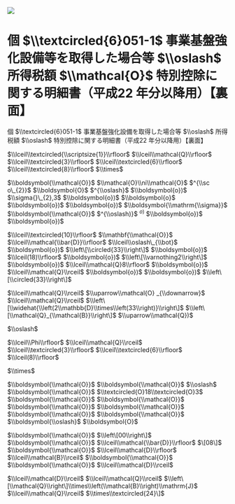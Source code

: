 ![](https://www.nta.go.jp/tmp/fd7910ff-7430-4c8b-b5e7-7e354aa59929/images/7ed6b2cbe14951971f2e2992706d77c85e4b2cb346c6ac5ec1145b07a467aa2e.jpg)

# 個 $\\textcircled{6}051-1$ 事業基盤強化設備等を取得した場合等 $\\oslash$ 所得税額 $\\mathcal{O}$ 特別控除に関する明細書（平成22 年分以降用）【裏面】

個 $\\textcircled{6}051-1$ 事業基盤強化設備を取得した場合等 $\\oslash$ 所得税額 $\\oslash$ 特別控除に関する明細書（平成22 年分以降用）【裏面】

$\\lceil\\textcircled{\\scriptsize{1}}\\rfloor$ $\\lceil\\mathcal{Q}\\rfloor$ $\\lceil\\textcircled{3}\\rfloor$ $\\lceil\\textcircled{6}\\rfloor$ $\\lceil\\textcircled{8}\\rfloor$ $\\times$

$\\boldsymbol{\\mathcal{O}}$ $\\mathcal{O}\\ni\\mathcal{O}$ $^{\\sc o\_{2}}$ $\\boldsymbol{O}$ $^{\\oslash}$ $\\boldsymbol{o})$ $\\sigma{}\_{2},3$ $\\boldsymbol{o})$ $\\boldsymbol{o}$ $\\boldsymbol{o})$ $\\boldsymbol{o})$ $\\boldsymbol{\\mathrm{\\sigma}}$ $\\boldsymbol{\\mathcal{O}}$ $^{\\oslash)}$ $^{o)}$ $\\boldsymbol{o})$ $\\boldsymbol{o})$

$\\lceil\\textcircled{10}\\rfloor$ $\\mathbf{\\mathcal{O}}$ $\\lceil\\mathcal{\\bar{D}}\\rfloor$ $\\lceil\\oslash\_{\\bot}$ $\\boldsymbol{o})$ $\\left\[\\circled{33}\\right\]$ $\\boldsymbol{o})$ $\\lceil(18)\\rfloor$ $\\boldsymbol{o})$ $\\left\[\\varnothing2\\right\]$ $\\boldsymbol{o})$ $\\lceil\\mathcal{Q}8\\rfloor$ $\\boldsymbol{o})$ $\\lceil\\mathcal{Q}\\rceil$ $\\boldsymbol{o})$ $\\boldsymbol{o})$ $\\left\[\\circled{33}\\right\]$

$\\lceil\\mathcal{Q}\\rceil$ $\\uparrow\\mathcal{O} _{\\downarrow}$ $\\lceil\\mathcal{Q}\\rceil$ $\\left\[\\widehat{\\left(2\\mathbb{D}\\times\\left(33\\right)}\\right\]$ $\\left\[\\mathcal{Q}_{\\mathcal{B}}\\right\]$ $\\uparrow\\mathcal{Q})$

$\\oslash$

$\\lceil\\Phi\\rfloor$ $\\lceil\\mathcal{Q}\\rceil$ $\\lceil\\textcircled{3}\\rfloor$ $\\lceil\\textcircled{6}\\rfloor$ $\\lceil(8)\\rfloor$

$\\times$

$\\boldsymbol{\\mathcal{O}}$ $\\boldsymbol{\\mathcal{O}}$ $\\oslash$ $\\boldsymbol{\\mathcal{O}}$ $\\textcircled{O}18\\textcircled{O}3$ $\\boldsymbol{\\mathcal{O}}$ $\\boldsymbol{\\mathcal{O}}$ $\\boldsymbol{\\mathcal{O}}$ $\\boldsymbol{\\mathcal{O}}$ $\\boldsymbol{\\mathcal{O}}$ $\\boldsymbol{\\mathcal{O}}$ $\\boldsymbol{\\oslash}$ $\\boldsymbol{O}$

$\\boldsymbol{\\mathcal{O}}$ $\\left\[00\\right\]$ $\\boldsymbol{\\mathcal{O}}$ $\\lceil\\mathcal{\\bar{D}}\\rfloor$ $\[08\]$ $\\boldsymbol{\\mathcal{O}}$ $\\lceil\\mathcal{D}\\rfloor$ $\\lceil\\mathcal{B}\\rceil$ $\\boldsymbol{\\mathcal{O}}$ $\\boldsymbol{\\mathcal{O}}$ $\\lceil\\mathcal{D}\\rceil$

$\\lceil\\mathcal{D}\\rceil$ $\\lceil\\mathcal{Q}\\rceil$ $\\left\[\\mathcal{Q}\\right\]\\times\\left(\\mathcal{B}\\right)\\mathrm{J}$ $\\lceil\\mathcal{Q}\\rceil$ $\\times\\textcircled{24}\]$
